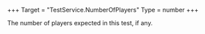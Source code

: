 +++
Target = "TestService.NumberOfPlayers"
Type = number
+++

The number of players expected in this test, if any.